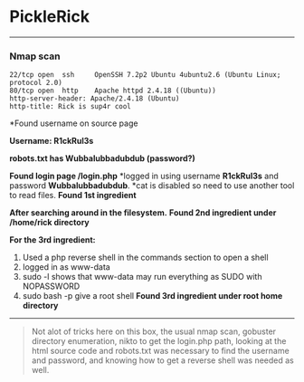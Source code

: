 # PickleRick
---

### Nmap scan

```
22/tcp open  ssh     OpenSSH 7.2p2 Ubuntu 4ubuntu2.6 (Ubuntu Linux; protocol 2.0)
80/tcp open  http    Apache httpd 2.4.18 ((Ubuntu))
http-server-header: Apache/2.4.18 (Ubuntu)
http-title: Rick is sup4r cool
```
*Found username on source page

**Username: R1ckRul3s**

**robots.txt has __Wubbalubbadubdub__ (password?)**

**Found login page /login.php**
*logged in using username **R1ckRul3s** and password **__Wubbalubbadubdub__**.
*cat is disabled so need to use another tool to read files.
**Found 1st ingredient**



**After searching around in the filesystem.**
**Found 2nd ingredient under /home/rick directory**



**For the 3rd ingredient:**

1. Used a php reverse shell in the commands section to open a shell
2. logged in as www-data
3. sudo -l shows that www-data may run everything as SUDO with NOPASSWORD
4. sudo bash -p give a root shell
**Found 3rd ingredient under root home directory**

---

> Not alot of tricks here on this box, 
> the usual nmap scan, 
> gobuster directory enumeration, 
> nikto to get the login.php path, 
> looking at the html source code and robots.txt was necessary to find the username and password, 
> and knowing how to get a reverse shell was needed as well. 
